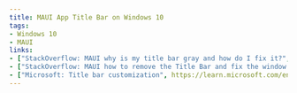 ```yaml
---
title: MAUI App Title Bar on Windows 10
tags:
- Windows 10
- MAUI
links:
- ["StackOverflow: MAUI why is my title bar gray and how do I fix it?", https://stackoverflow.com/questions/74570449/maui-why-is-my-title-bar-gray-and-how-do-i-fix-it]
- ["StackOverflow: MAUI how to remove the Title Bar and fix the window size?", https://stackoverflow.com/questions/71806578/maui-how-to-remove-the-title-bar-and-fix-the-window-size]
- ["Microsoft: Title bar customization", https://learn.microsoft.com/en-us/windows/apps/develop/title-bar?tabs=wasdk]
---
```

